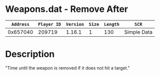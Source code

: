 # Weapons.dat - Remove After

| `Address` | `Player ID` | `Version` | `Size` | `Length` | `SCR` |
| ---------- | ----------- | --------- | ------ | -------- | ---- |
| 0x657040 | 209719 | 1.16.1 | 1 | 130 | Simple Data |

# Description

"Time until the weapon is removed if it does not hit a target."